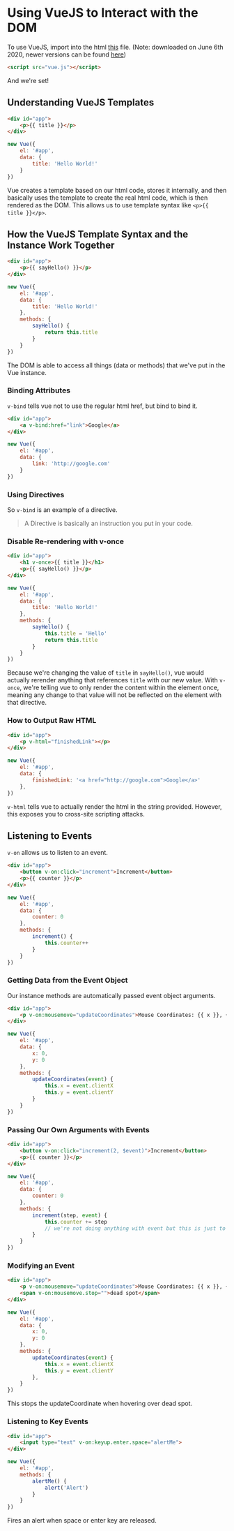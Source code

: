 # Using VueJS to Interact with the DOM

To use VueJS, import into the html [this](https://github.com/hungrypc/notes/tree/master/root/vuejs/vue.js) file. (Note: downloaded on June 6th 2020, newer versions can be found [here](https://vuejs.org/v2/guide/installation.html))

```html
<script src="vue.js"></script>
```
And we're set!

## Understanding VueJS Templates

```html
<div id="app">
    <p>{{ title }}</p>
</div>
```

```js
new Vue({
    el: '#app',
    data: {
        title: 'Hello World!'
    }
})
```

Vue creates a template based on our html code, stores it internally, and then basically uses the template to create the real html code, which is then rendered as the DOM. This allows us to use template syntax like `<p>{{ title }}</p>`. 

## How the VueJS Template Syntax and the Instance Work Together

```html
<div id="app">
    <p>{{ sayHello() }}</p>
</div>
```

```js
new Vue({
    el: '#app',
    data: {
        title: 'Hello World!'
    },
    methods: {
        sayHello() {
            return this.title
        }
    }
})
```
The DOM is able to access all things (data or methods) that we've put in the Vue instance. 

### Binding Attributes

`v-bind` tells vue not to use the regular html href, but bind to bind it. 

```html
<div id="app">
    <a v-bind:href="link">Google</a>
</div>
```

```js
new Vue({
    el: '#app',
    data: {
        link: 'http://google.com'
    }
})
```

### Using Directives

So `v-bind` is an example of a directive. 
>  A Directive is basically an instruction you put in your code.

### Disable Re-rendering with v-once 

```html
<div id="app">
    <h1 v-once>{{ title }}</h1>
    <p>{{ sayHello() }}</p>
</div>
```

```js
new Vue({
    el: '#app',
    data: {
        title: 'Hello World!'
    },
    methods: {
        sayHello() {
            this.title = 'Hello'
            return this.title
        }
    }
})
```
Because we're changing the value of `title` in `sayHello()`, vue would actually rerender anything that references `title` with our new value.
With `v-once`, we're telling vue to only render the content within the element once, meaning any change to that value will not be reflected on the element with that directive.

### How to Output Raw HTML

```html
<div id="app">
    <p v-html="finishedLink"></p>
</div>
```

```js
new Vue({
    el: '#app',
    data: {
        finishedLink: '<a href="http://google.com">Google</a>'
    },
})
```

`v-html` tells vue to actually render the html in the string provided. However, this exposes you to cross-site scripting attacks. 

## Listening to Events

`v-on` allows us to listen to an event.

```html
<div id="app">
    <button v-on:click="increment">Increment</button>
    <p>{{ counter }}</p>
</div>
```

```js
new Vue({
    el: '#app',
    data: {
        counter: 0
    },
    methods: {
        increment() {
            this.counter++
        }
    }
})
```

### Getting Data from the Event Object

Our instance methods are automatically passed event object arguments.

```html
<div id="app">
    <p v-on:mousemove="updateCoordinates">Mouse Coordinates: {{ x }}, {{ y }}</p>
</div>
```

```js
new Vue({
    el: '#app',
    data: {
        x: 0,
        y: 0
    },
    methods: {
        updateCoordinates(event) {
            this.x = event.clientX
            this.y = event.clientY
        }
    }
})
```

### Passing Our Own Arguments with Events 

```html
<div id="app">
    <button v-on:click="increment(2, $event)">Increment</button>
    <p>{{ counter }}</p>
</div>
```

```js
new Vue({
    el: '#app',
    data: {
        counter: 0
    },
    methods: {
        increment(step, event) {
            this.counter += step
            // we're not doing anything with event but this is just to show that this is possible
        }
    }
})
```

### Modifying an Event

```html
<div id="app">
    <p v-on:mousemove="updateCoordinates">Mouse Coordinates: {{ x }}, {{ y }}</p>
    <span v-on:mousemove.stop="">dead spot</span>
</div>
```

```js
new Vue({
    el: '#app',
    data: {
        x: 0,
        y: 0
    },
    methods: {
        updateCoordinates(event) {
            this.x = event.clientX
            this.y = event.clientY
        },
    }
})
```

This stops the updateCoordinate when hovering over dead spot. 

### Listening to Key Events

```html
<div id="app">
    <input type="text" v-on:keyup.enter.space="alertMe">
</div>
```

```js
new Vue({
    el: '#app',
    methods: {
        alertMe() {
            alert('Alert')
        }
    }
})
```
Fires an alert when space or enter key are released. 














